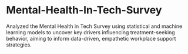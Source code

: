 # Mental-Health-In-Tech-Survey
Analyzed the Mental Health in Tech Survey using statistical and machine learning models to uncover key drivers influencing treatment-seeking behavior, aiming to inform data-driven, empathetic workplace support strategies.
